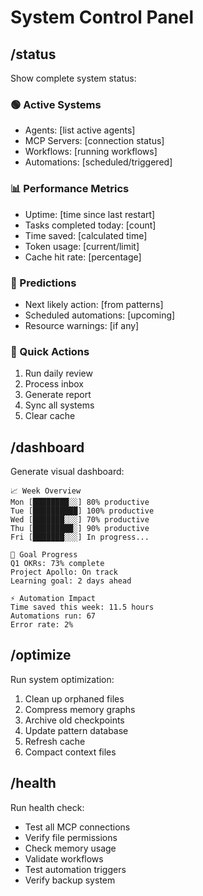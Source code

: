 # System Control Panel

## /status
Show complete system status:

### 🟢 Active Systems
- Agents: [list active agents]
- MCP Servers: [connection status]
- Workflows: [running workflows]
- Automations: [scheduled/triggered]

### 📊 Performance Metrics
- Uptime: [time since last restart]
- Tasks completed today: [count]
- Time saved: [calculated time]
- Token usage: [current/limit]
- Cache hit rate: [percentage]

### 🔮 Predictions
- Next likely action: [from patterns]
- Scheduled automations: [upcoming]
- Resource warnings: [if any]

### 🚀 Quick Actions
1. Run daily review
2. Process inbox
3. Generate report
4. Sync all systems
5. Clear cache

## /dashboard
Generate visual dashboard:
```
📈 Week Overview
Mon [████████░░] 80% productive
Tue [██████████] 100% productive
Wed [███████░░░] 70% productive
Thu [█████████░] 90% productive
Fri [███████░░░] In progress...

🎯 Goal Progress
Q1 OKRs: 73% complete
Project Apollo: On track
Learning goal: 2 days ahead

⚡ Automation Impact
Time saved this week: 11.5 hours
Automations run: 67
Error rate: 2%
```

## /optimize
Run system optimization:
1. Clean up orphaned files
2. Compress memory graphs
3. Archive old checkpoints
4. Update pattern database
5. Refresh cache
6. Compact context files

## /health
Run health check:
- Test all MCP connections
- Verify file permissions
- Check memory usage
- Validate workflows
- Test automation triggers
- Verify backup system